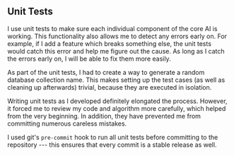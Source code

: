 ## Unit Tests

I use unit tests to make sure each individual component of the core AI is working. This functionality also allows me to detect any errors early on.
For example, if I add a feature which breaks something else, the unit tests would catch this error and help me figure out the cause.
As long as I catch the errors early on, I will be able to fix them more easily.

As part of the unit tests, I had to create a way to generate a random database collection name. This makes setting up the test cases (as well as cleaning up afterwards) trivial, because they are executed in isolation.

Writing unit tests as I developed definitely elongated the process.
However, it forced me to review my code and algorithm more carefully, which helped from the very beginning. In addition, they have prevented me from committing numerous careless mistakes.

I used git's `pre-commit` hook to run all unit tests before committing to the repository --- this ensures that every commit is a stable release as well.
